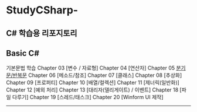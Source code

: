 # StudyCSharp-
C\# 학습용 리포지토리
-------------------------------

## Basic C# 
기본문법 학습
Chapter 03 [변수 / 자료형]
Chapter 04 [연산자] 
Chapter 05 [분기문/반복문](https://github.com/BlancBunny/StudyCSharp21/tree/main/Chapter05/Chapter05App)
Chapter 06 [메소드/참조] 
Chapter 07 [클래스] 
Chapter 08 [추상화] 
Chapter 09 [프로퍼티] 
Chapter 10 [배열/컬렉션] 
Chapter 11 [제너릭(일반화)] 
Chapter 12 [예외 처리] 
Chapter 13 [대리자(델리게이트) / 이벤트] 
Chapter 18 [파일 다루기] 
Chapter 19 [스레드/태스크] 
Chapter 20 [Winform UI 제작] 

--------------------------------
